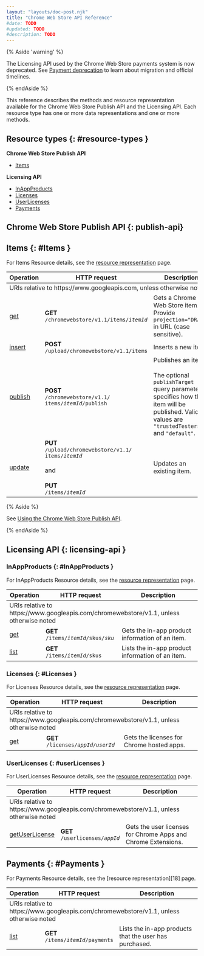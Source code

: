 ```yaml
---
layout: "layouts/doc-post.njk"
title: "Chrome Web Store API Reference"
#date: TODO
#updated: TODO
#description: TODO
---
```


{% Aside 'warning' %}

The Licensing API used by the Chrome Web Store payments system is now deprecated. See [Payment
deprecation](/docs/webstore/cws-payments-deprecation/) to learn about migration and official
timelines.

{% endAside %}

This reference describes the methods and resource representation available for the Chrome Web Store
Publish API and the Licensing API. Each resource type has one or more data representations and one
or more methods.

## Resource types {: #resource-types }

**Chrome Web Store Publish API**

-  [Items][header-items]

**Licensing API**

-  [InAppProducts][header-in-app-products]
-  [Licenses][header-licenses]
-  [UserLicenses][header-user-licenses]
-  [Payments][header-payments]

## Chrome Web Store Publish API {: publish-api}

## Items {: #Items }

For Items Resource details, see the [resource representation][api-items-resource] page.

<table>
  <thead>
    <tr>
      <th>Operation</th>
      <th>HTTP request</th>
      <th>Description</th>
    </tr>
  </thead>
  <tbody>
    <tr class="alt">
      <td colspan="3">URIs relative to https://www.googleapis.com, unless otherwise noted</td>
    </tr>
    <tr>
      <td><a href="/docs/webstore/webstore_api/items/get/">get</a></td>
      <td>
        <strong>GET</strong><br>
        <code>/chromewebstore/v1.1/items/<var>itemId</var></code>
      </td>
      <td>Gets a Chrome Web Store item. Provide <code>projection="DRAFT"</code> in URL (case
        sensitive).</td>
    </tr>
    <tr>
      <td><a href="/docs/webstore/webstore_api/items/insert/">insert</a></td>
      <td>
        <strong>POST</strong><br>
        <code>/upload/chromewebstore/v1.1/items</code>
      </td>
      <td>Inserts a new item.</td>
    </tr>
    <tr>
      <td><a href="/docs/webstore/webstore_api/items/publish/">publish</a></td>
      <td>
        <strong>POST</strong><br>
        <code>/chromewebstore/v1.1/<br>items/<var>itemId</var>/publish</code>
      </td>
      <td>Publishes an item.<br>
        <br>
        The optional <code>publishTarget</code> query parameter specifies how the item will be
        published. Valid values are <code>"trustedTesters"</code> and <code>"default"</code>.
      </td>
    </tr>
    <tr>
      <td><a href="/docs/webstore/webstore_api/items/update/">update</a></td>
      <td>
        <strong>PUT</strong><br>
        <code>/upload/chromewebstore/v1.1/<br>items/<var>itemId</var></code><br>
        <br>
        and<br>
        <br>
        <strong>PUT</strong><br>
        <code>/items/<var>itemId</var></code>
      </td>
      <td>Updates an existing item.</td>
    </tr>
  </tbody>
</table>

{% Aside %}

See [Using the Chrome Web Store Publish API][publish-api].

{% endAside %}

## Licensing API {: licensing-api }

### InAppProducts {: #InAppProducts }

For InAppProducts Resource details, see the [resource representation][api-inappproducts-resource] page.

<table>
  <thead>
    <tr>
      <th>Operation</th>
      <th>HTTP request</th>
      <th>Description</th>
    </tr>
  </thead>
  <tbody>
    <tr class="alt">
      <td colspan="3">URIs relative to https://www.googleapis.com/chromewebstore/v1.1, unless
        otherwise noted</td>
    </tr>
    <tr>
      <td><a href="/docs/webstore/webstore_api/inAppProducts/get/">get</a></td>
      <td>
        <strong>GET</strong><br>
        <code>/items/<var>itemId</var>/skus/<var>sku</var></code>
      </td>
      <td>Gets the in-app product information of an item.</td>
    </tr>
    <tr>
      <td><a href="/docs/webstore/webstore_api/inAppProducts/list/">list</a></td>
      <td>
        <strong>GET</strong><br>
        <code>/items/<var>itemId</var>/skus</code>
      </td>
      <td>Lists the in-app product information of an item.</td>
    </tr>
  </tbody>
</table>


### Licenses {: #Licenses }

For Licenses Resource details, see the [resource representation][api-licenses-resource] page.

<table>
  <thead>
    <tr>
      <th>Operation</th>
      <th>HTTP request</th>
      <th>Description</th>
    </tr>
  </thead>
  <tbody>
    <tr class="alt">
      <td colspan="3">URIs relative to https://www.googleapis.com/chromewebstore/v1.1, unless
        otherwise noted</td>
    </tr>
    <tr>
      <td><a href="/docs/webstore/webstore_api/licenses/get/">get</a></td>
      <td>
        <strong>GET</strong><br>
        <code>/licenses/<var>appId</var>/<var>userId</var></code><br>
      </td>
      <td>Gets the licenses for Chrome hosted apps.</td>
    </tr>
  </tbody>
</table>

### UserLicenses {: #userLicenses }

For UserLicenses Resource details, see the [resource representation][api-userlicenses-resource] page.

<table>
  <thead>
    <tr>
      <th>Operation</th>
      <th>HTTP request</th>
      <th>Description</th>
    </tr>
  </thead>
  <tbody>
    <tr class="alt">
      <td colspan="3">URIs relative to https://www.googleapis.com/chromewebstore/v1.1, unless
        otherwise noted</td>
    </tr>
    <tr>
      <td><a href="/docs/webstore/webstore_api/userLicenses/getUserLicense/">getUserLicense</a></td>
      <td>
        <strong>GET</strong><br>
        <code>/userlicenses/<var>appId</var></code>
      </td>
      <td>Gets the user licenses for Chrome Apps and Chrome Extensions.</td>
    </tr>
  </tbody>
</table>

## Payments {: #Payments }

For Payments Resource details, see the [resource representation][18] page.

<table>
  <thead>
    <tr>
      <th>Operation</th>
      <th>HTTP request</th>
      <th>Description</th>
    </tr>
  </thead>
  <tbody>
    <tr class="alt">
      <td colspan="3">URIs relative to https://www.googleapis.com/chromewebstore/v1.1, unless
        otherwise noted</td>
    </tr>
    <tr>
      <td><a href="/docs/webstore/webstore_api/payments/list/">list</a></td>
      <td>
        <strong>GET</strong><br>
        <code>/items/<var>itemId</var>/payments</code>
      </td>
      <td>Lists the in-app products that the user has purchased.</td>
    </tr>
  </tbody>
</table>

[api-inappproducts-get]: /docs/webstore/webstore_api/inAppProducts/get/
[api-inappproducts-list]: /docs/webstore/webstore_api/inAppProducts/list/
[api-inappproducts-resource]: /docs/webstore/webstore_api/inAppProducts/#resource
[api-items-get]: /docs/webstore/webstore_api/items/get/
[api-items-insert]: /docs/webstore/webstore_api/items/insert/
[api-items-publish]: /docs/webstore/webstore_api/items/publish/
[api-items-resource]: /docs/webstore/webstore_api/items/#resource
[api-items-update]: /docs/webstore/webstore_api/items/update/
[api-licenses-get]: /docs/webstore/webstore_api/licenses/get/
[api-licenses-resource]: /docs/webstore/webstore_api/licenses/#resource
[api-payments-list]: /docs/webstore/webstore_api/payments/list/
[api-payments-resource]: /docs/webstore/webstore_api/payments/#resource
[api-userlicenses-get]: /docs/webstore/webstore_api/userLicenses/getUserLicense/
[api-userlicenses-resource]: /docs/webstore/webstore_api/userLicenses/#resource
[header-in-app-products]: #InAppProducts
[header-items]: #Items
[header-licenses]: #Licenses
[header-payments]: #Payments
[header-user-licenses]: #userLicenses
[publish-api]: /docs/webstore/using_webstore_api
